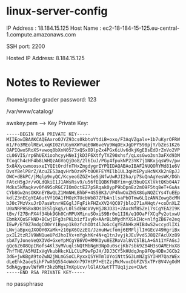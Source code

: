 # linux-server-config

IP Address : 18.184.15.125
Host Name  : ec2-18-184-15-125.eu-central-1.compute.amazonaws.com

SSH port: 2200

Hosted IP Address: 8.184.15.125


# Notes to Reviewer

/home/grader
grader password: 123

/var/www/catalog/

awskey.pem --> Key
Private Key:
```
-----BEGIN RSA PRIVATE KEY-----
MIIEowIBAAKCAQEAxroOJYZ93cs0kbtoYtdiB+oxo/F3AqVZgalx+1b7uKyrOFRW
m1/Fo3MEolREwLxqKI02rUGymXWYuqE0W6veVy9WqOExJgDPY598pjY/bZes1K26
OAPIQwoSRoXS+vwoq8bXnN0S73xQSx8DlpZx4PGx6iUv6dkjKgEBsEdDrZnVo2VP
cL06VIS/rp6hUEXioohcyyHNeIjkD3F6XtfyTXZ90xhsf/qLxsGwo3sn3aFXd93M
TCogCh4cHF4b8LWHQzAGVoQjDo8/2l6IuJ/PGy4fpukNP23YK7j1NKxjqsW9v/pw
5x8AXycwmoosxeIYQItOrdfnTHxZmgdygrIYPQIDAQABAoIBAF2NUQORYMd81e6V
DvsY8elP8rZ/AcuZE53aqvHrbOzvPFt0OKFEYMIlb1UL3qHtEPyuHcNKXk2n8pJJ
OWC+dBkPC/jMqlp9nyQC/KcyeoGZGZ+1eSjNfwUwRJI2ha/p7SuQnAgYesWK/DGh
FAtcH5gJr/vOLdQkiE1J1AWsRsv9/u56fEQQBKfNBYim+gU3buQGXlVktQKb04A7
Mdks5kMaqkvv0f495oRGC7IOm0ctEZ7pSRqak0ypP9bDpnEz2mO9F5tq8eT+GuAs
CYb8Gw2nsOKKnEYBwQLZ1MmNHLBhbF+4S5BK3/UP4hwOxZN5X8GyNQZCYs4TuEEp
kdlZ3nECgYEA6utVf10A1fMOzKTUcbWb87ZFbAn1lsaPbOTmw6LQzANNZowg8cMN
bJ0c7MzVxuJrD7asWtnrHEGglJFqFikFHZxXV24QC07jblo271aAHqt/+coDnXLZ
U0xNRPHS8x8Os1ESlgkqS/L0l5dEWcVVyHjJ8JD31+2AxcNfB5Zei7sCgYEA2I9K
tBv/f27BnPX4f34bk9Gh0CnMPUXMinuSOxiS9Br0o1II6/e1OOaPfXCqPy2otxwU
EbmkXQoSFkND+BCwjIFg3sPKLbizfIvyR+AArBLbMydhYXSkIHc+nlfgZB67e2eq
IEwP/Ef0Z7mdgCO0rY1Bywp1k0zfchODt4lJoGcCgYEAhHkzHIB4wS2wccydlIXi
LNvjaBpxqJXOOY0XaMk+z10pX6OzzEG/JzmuHwcfomj6EMFljlIHGEcV49HgriBx
pxIL2tzRJV9WN1ueUPdJhoIVx+mYgkhKr4N+q1tnJvyjkJEuVvdSJ8QZFAcUXz89
sbATyJoneVeQX3Vd+GxeYpMCgYB6VO+RMKOyu8EZRoVal8VCSlBLA+GA11YFAGsJ
gQc6Z6O8QpIRofs4Kl3yMVuqlsNQtMbNgH3NpOu0scjKb7sbk9ZB4H3sOAMEHxX8
7hfTHE/A5MUIxVgVkubHkcKLLCUiP9wFpJH/JDJ3CY5kHUdqJnp9FOp4DBvJGCb2
3dG+jwKBgA9toZwN2jWLmGSoCLRyxxQSYHTmlUYoiNtt5G3LmNZgSYIHM7QazWEx
dLeEhk2aoeSihF7wX6Q554oWmXn797HtP7+EtZzjMcMvxcDbFZVSxTPrBV4VgOdM
5dhAgyguvlWfWRr3kzbMqi7mXpUcv/lGlAtXwtTTTUq1jze+CUwt
-----END RSA PRIVATE KEY-----
```

no passphrase
